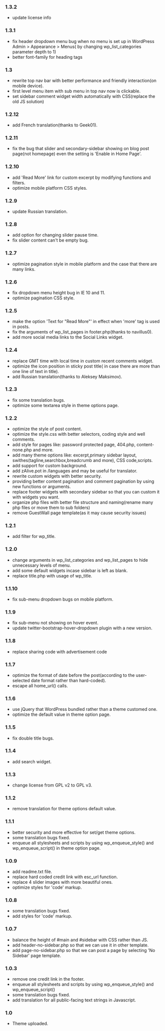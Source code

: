 ### 1.3.2 ###
* update license info

### 1.3.1 ###
* fix header dropdown menu bug when no menu is set up in WordPress Admin > Appearance > Menus( by changing wp_list_categories parameter depth to 1)
* better font-family for heading tags

### 1.3 ###
* rewrite top nav bar with better performance and friendly interaction(on mobile device).
* first level menu item with sub menu in top nav now is clickable.
* set sidebar comment widget width automatically with CSS(replace the old JS solution)

### 1.2.12 ###
* add French translation(thanks to Geek01).

### 1.2.11 ###
* fix the bug that slider and secondary-sidebar showing on blog post page(not homepage) even the setting is 'Enable in Home Page'. 

### 1.2.10 ###
* add 'Read More' link for custom excerpt by modifying functions and filters. 
* optimize mobile platform CSS styles.

### 1.2.9 ###
* update Russian translation.

### 1.2.8 ###
* add option for changing slider pause time.
* fix slider content can't be empty bug.

### 1.2.7 ###
* optimize pagination style in mobile platform and the case that there are many links.

### 1.2.6 ###
* fix dropdown menu height bug in IE 10 and 11.
* optimize pagination CSS style.

### 1.2.5 ###
* make the option 'Text for "Read More"' in effect when 'more' tag is used in posts.
* fix the arguments of wp_list_pages in footer.php(thanks to navillus0).
* add more social media links to the Social Links widget.

### 1.2.4 ###
* replace GMT time with local time in custom recent comments widget.
* optimize the icon position in sticky post title( in case there are more than one line of text in title).
* add Russian translation(thanks to Aleksey Maksimov).

### 1.2.3 ###
* fix some translation bugs.
* optimize some textarea style in theme options page.

### 1.2.2 ###
* optimize the style of post content.
* optimize the style.css with better selectors, coding style and well comments.
* add style for pages like: password protected page, 404.php, content-none.php and more.
* add many theme options like: excerpt,primary sidebar layout, swithes(tagline,searchbox,breadcrumb and more), CSS code,scripts. 
* add support for custom background. 
* add zAlive.pot in /languages and may be useful for translator.
* rewrite custom widgets with better security.
* providing better content pagination and comment pagination by using new functions or arguments.
* replace footer widgets with secondary sidebar so that you can custom it with widgets you want.
* organize php files with better file structure and naming(rename many php files or move them to sub folders)
* remove GuestWall page template(as it may cause security issues)   

### 1.2.1 ###
* add filter for wp_title.

### 1.2.0 ###
* change arguments in wp_list_categories and wp_list_pages to hide unnecessary levels of menu.
* add some default widgets incase sidebar is left as blank.
* replace title.php with usage of wp_title.

### 1.1.10 ###
* fix sub-menu dropdown bugs on mobile platform.

### 1.1.9 ###
* fix sub-menu not showing on hover event.
* update twitter-bootstrap-hover-dropdown plugin with a new version.

### 1.1.8 ###
* replace sharing code with advertisement code

### 1.1.7 ###
* optimize the format of date before the post(according to the user-selected date format rather than hard-coded).
* escape all home_url() calls.

### 1.1.6 ###
* use jQuery that WordPress bundled rather than a theme customed one.
* optimize the default value in theme option page.

### 1.1.5 ###
* fix double title bugs.

### 1.1.4 ###
* add search widget.

### 1.1.3 ###
* change license from GPL v2 to GPL v3.

### 1.1.2 ###
* remove translation for theme options default value.

### 1.1.1 ###
* better security and more effective for set/get theme options.
* some translation bugs fixed.
* enqueue all stylesheets and scripts by using wp_enqueue_style() and wp_enqueue_script() in theme option page.

### 1.0.9 ###
* add readme.txt file.
* replace hard coded credit link with esc_url function.
* replace 4 slider images with more beautiful ones.
* optimize styles for 'code' markup.

### 1.0.8 ###
* some translation bugs fixed.
* add styles for 'code' markup.

### 1.0.7 ###
* balance the height of #main and #sidebar with CSS rather than JS.
* add header-no-sidebar.php so that we can use it in other template.
* add page-no-sidebar.php so that we can post a page by selecting 'No Sidebar' page template.

### 1.0.3 ###
* remove one credit link in the footer.
* enqueue all stylesheets and scripts by using wp_enqueue_style() and wp_enqueue_script()
* some translation bugs fixed.
* add translation for all public-facing text strings in Javascript.

### 1.0 ###
* Theme uploaded.